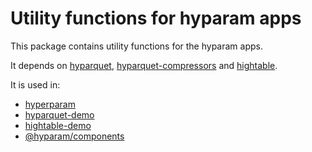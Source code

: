 # Utility functions for hyparam apps

This package contains utility functions for the hyparam apps.

It depends on [hyparquet](https://github.com/hyparam/hyparquet), [hyparquet-compressors](https://github.com/hyparam/hyparquet-compressors) and [hightable](https://github.com/hyparam/hightable/).

It is used in:
- [hyperparam](https://github.com/hyparam/hyperparam-cli/tree/master/packages/cli)
- [hyparquet-demo](https://github.com/hyparam/hyperparam-cli/tree/master/apps/hyparquet-demo)
- [hightable-demo](https://github.com/hyparam/hyperparam-cli/tree/master/apps/hightable-demo)
- [@hyparam/components](https://github.com/hyparam/hyperparam-cli/tree/master/packages/components)
